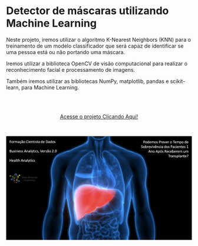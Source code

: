 # Detector de máscaras utilizando Machine Learning

Neste projeto, iremos utilizar o algoritmo K-Nearest Neighbors (KNN) para o treinamento de um modelo classificador que será capaz de identificar se uma pessoa está ou não portando uma máscara.

Iremos utilizar a biblioteca OpenCV de visão computacional para realizar o reconhecimento facial e processamento de imagens.

Também iremos utilizar as bibliotecas NumPy, matplotlib, pandas e scikit-learn, para Machine Learning.


<br/>
<br/>

<p align="center"><a href="https://wenceslau93.github.io/Health-Analytics/">Acesse o projeto Clicando Aqui!</a></p>

<br/>

<p align="center">
<img src="https://github.com/Wenceslau93/Health-Analytics/blob/main/imagem_projeto.png" alt="some text">
</center></p>
